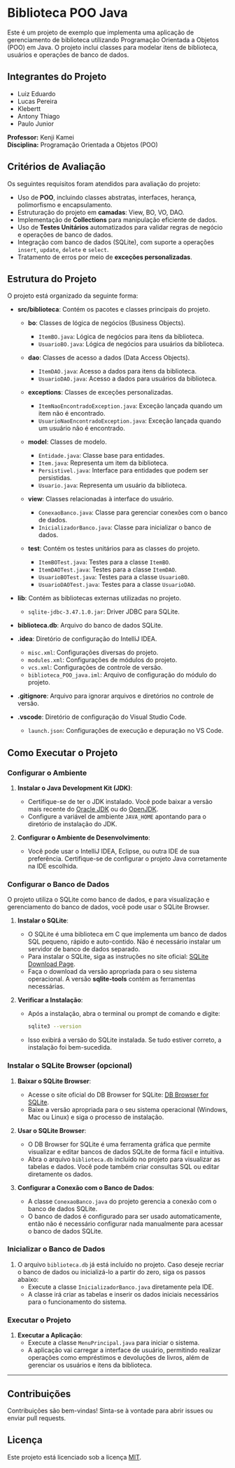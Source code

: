 # Biblioteca POO Java

Este é um projeto de exemplo que implementa uma aplicação de gerenciamento de biblioteca utilizando Programação Orientada a Objetos (POO) em Java. O projeto inclui classes para modelar itens de biblioteca, usuários e operações de banco de dados.

## Integrantes do Projeto

- Luiz Eduardo
- Lucas Pereira
- Klebertt
- Antony Thiago
- Paulo Junior 

**Professor:** Kenji Kamei  
**Disciplina:** Programação Orientada a Objetos (POO)

## Critérios de Avaliação

Os seguintes requisitos foram atendidos para avaliação do projeto:

- Uso de **POO**, incluindo classes abstratas, interfaces, herança, polimorfismo e encapsulamento.
- Estruturação do projeto em **camadas**: View, BO, VO, DAO.
- Implementação de **Collections** para manipulação eficiente de dados.
- Uso de **Testes Unitários** automatizados para validar regras de negócio e operações de banco de dados.
- Integração com banco de dados (SQLite), com suporte a operações `insert`, `update`, `delete` e `select`.
- Tratamento de erros por meio de **exceções personalizadas**.

## Estrutura do Projeto

O projeto está organizado da seguinte forma:

- **src/biblioteca**: Contém os pacotes e classes principais do projeto.
  - **bo**: Classes de lógica de negócios (Business Objects).
    - `ItemBO.java`: Lógica de negócios para itens da biblioteca.
    - `UsuarioBO.java`: Lógica de negócios para usuários da biblioteca.
  - **dao**: Classes de acesso a dados (Data Access Objects).
    - `ItemDAO.java`: Acesso a dados para itens da biblioteca.
    - `UsuarioDAO.java`: Acesso a dados para usuários da biblioteca.
  - **exceptions**: Classes de exceções personalizadas.
    - `ItemNaoEncontradoException.java`: Exceção lançada quando um item não é encontrado.
    - `UsuarioNaoEncontradoException.java`: Exceção lançada quando um usuário não é encontrado.
  - **model**: Classes de modelo.
    - `Entidade.java`: Classe base para entidades.
    - `Item.java`: Representa um item da biblioteca.
    - `Persistivel.java`: Interface para entidades que podem ser persistidas.
    - `Usuario.java`: Representa um usuário da biblioteca.
  - **view**: Classes relacionadas à interface do usuário.
    - `ConexaoBanco.java`: Classe para gerenciar conexões com o banco de dados.
    - `InicializadorBanco.java`: Classe para inicializar o banco de dados.

  - **test**: Contém os testes unitários para as classes do projeto.
    - `ItemBOTest.java`: Testes para a classe `ItemBO`.
    - `ItemDAOTest.java`: Testes para a classe `ItemDAO`.
    - `UsuarioBOTest.java`: Testes para a classe `UsuarioBO`.
    - `UsuarioDAOTest.java`: Testes para a classe `UsuarioDAO`.

- **lib**: Contém as bibliotecas externas utilizadas no projeto.
  - `sqlite-jdbc-3.47.1.0.jar`: Driver JDBC para SQLite.

- **biblioteca.db**: Arquivo do banco de dados SQLite.

- **.idea**: Diretório de configuração do IntelliJ IDEA.
  - `misc.xml`: Configurações diversas do projeto.
  - `modules.xml`: Configurações de módulos do projeto.
  - `vcs.xml`: Configurações de controle de versão.
  - `biblioteca_POO_java.iml`: Arquivo de configuração do módulo do projeto.

- **.gitignore**: Arquivo para ignorar arquivos e diretórios no controle de versão.

- **.vscode**: Diretório de configuração do Visual Studio Code.
  - `launch.json`: Configurações de execução e depuração no VS Code.

## Como Executar o Projeto

### Configurar o Ambiente

1. **Instalar o Java Development Kit (JDK)**:
   - Certifique-se de ter o JDK instalado. Você pode baixar a versão mais recente do [Oracle JDK](https://www.oracle.com/java/technologies/javase-downloads.html) ou do [OpenJDK](https://openjdk.java.net/).
   - Configure a variável de ambiente `JAVA_HOME` apontando para o diretório de instalação do JDK.

2. **Configurar o Ambiente de Desenvolvimento**:
   - Você pode usar o IntelliJ IDEA, Eclipse, ou outra IDE de sua preferência. Certifique-se de configurar o projeto Java corretamente na IDE escolhida.

### Configurar o Banco de Dados

O projeto utiliza o SQLite como banco de dados, e para visualização e gerenciamento do banco de dados, você pode usar o SQLite Browser.

1. **Instalar o SQLite**:
   - O SQLite é uma biblioteca em C que implementa um banco de dados SQL pequeno, rápido e auto-contido. Não é necessário instalar um servidor de banco de dados separado.
   - Para instalar o SQLite, siga as instruções no site oficial: [SQLite Download Page](https://www.sqlite.org/download.html).
   - Faça o download da versão apropriada para o seu sistema operacional. A versão **sqlite-tools** contém as ferramentas necessárias.

2. **Verificar a Instalação**:
   - Após a instalação, abra o terminal ou prompt de comando e digite:
     ```bash
     sqlite3 --version
     ```
   - Isso exibirá a versão do SQLite instalada. Se tudo estiver correto, a instalação foi bem-sucedida.

### Instalar o SQLite Browser (opcional)

1. **Baixar o SQLite Browser**:
   - Acesse o site oficial do DB Browser for SQLite: [DB Browser for SQLite](https://sqlitebrowser.org/).
   - Baixe a versão apropriada para o seu sistema operacional (Windows, Mac ou Linux) e siga o processo de instalação.

2. **Usar o SQLite Browser**:
   - O DB Browser for SQLite é uma ferramenta gráfica que permite visualizar e editar bancos de dados SQLite de forma fácil e intuitiva.
   - Abra o arquivo `biblioteca.db` incluído no projeto para visualizar as tabelas e dados. Você pode também criar consultas SQL ou editar diretamente os dados.

3. **Configurar a Conexão com o Banco de Dados**:
   - A classe `ConexaoBanco.java` do projeto gerencia a conexão com o banco de dados SQLite.
   - O banco de dados é configurado para ser usado automaticamente, então não é necessário configurar nada manualmente para acessar o banco de dados SQLite.

### Inicializar o Banco de Dados

1. O arquivo `biblioteca.db` já está incluído no projeto. Caso deseje recriar o banco de dados ou inicializá-lo a partir do zero, siga os passos abaixo:
   - Execute a classe `InicializadorBanco.java` diretamente pela IDE.
   - A classe irá criar as tabelas e inserir os dados iniciais necessários para o funcionamento do sistema.

### Executar o Projeto

1. **Executar a Aplicação**:
   - Execute a classe `MenuPrincipal.java` para iniciar o sistema.
   - A aplicação vai carregar a interface de usuário, permitindo realizar operações como empréstimos e devoluções de livros, além de gerenciar os usuários e itens da biblioteca.

---

## Contribuições

Contribuições são bem-vindas! Sinta-se à vontade para abrir issues ou enviar pull requests.

## Licença

Este projeto está licenciado sob a licença [MIT](LICENSE).
